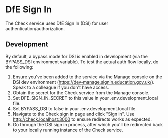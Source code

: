 # DfE Sign In

The Check service uses DfE Sign In (DSI) for user authentication/authorization.

## Development

By default, a bypass mode for DSI is enabled in development (via the BYPASS_DSI environment variable). To test the actual auth flow locally, do the following:

1. Ensure you've been added to the service via the Manage console on the DSI dev environment (https://dev-manage.signin.education.gov.uk/). Speak to a colleague if you don't have access.
2. Obtain the secret for the Check service from the Manage console.
3. Set DFE_SIGN_IN_SECRET to this value in your .env.development.local file.
4. Set BYPASS_DSI to false in your .env.development.local file.
5. Navigate to the Check sign in page and click "Sign in". Use http://check.localhost:3000 to ensure redirects works as expected.
6. Go through the DSI sign in process, after which you'll be redirected back to your locally running instance of the Check service.
